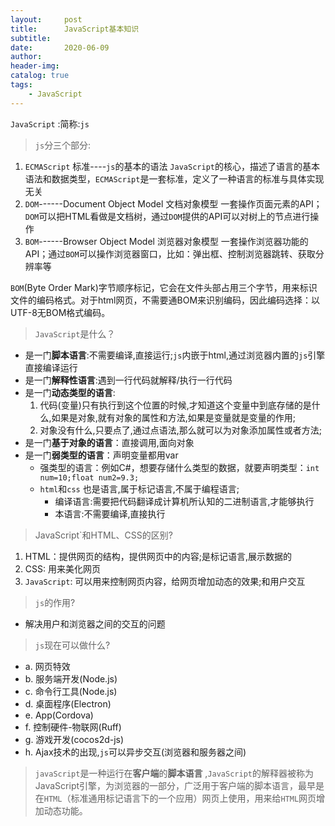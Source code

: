 ```yaml
---
layout:     post
title:      JavaScript基本知识
subtitle:  
date:       2020-06-09
author:     
header-img: 
catalog: true
tags:
    - JavaScript
---
```



`JavaScript` :简称:`js`

> `js`分三个部分:

1. `ECMAScript` 标准----`js`的基本的语法
	`JavaScript`的核心，描述了语言的基本语法和数据类型，`ECMAScript`是一套标准，定义了一种语言的标准与具体实现无关
2. `DOM`------Document Object Model 文档对象模型
	一套操作页面元素的API；`DOM`可以把HTML看做是文档树，通过`DOM`提供的API可以对树上的节点进行操作
3. `BOM`------Browser Object Model 浏览器对象模型
	一套操作浏览器功能的API；通过`BOM`可以操作浏览器窗口，比如：弹出框、控制浏览器跳转、获取分辨率等

`BOM`(Byte Order Mark)字节顺序标记，它会在文件头部占用三个字节，用来标识文件的编码格式。对于html网页，不需要通BOM来识别编码，因此编码选择：以UTF-8无BOM格式编码。

> `JavaScript`是什么？

+ 是一门**脚本语言**:不需要编译,直接运行;`js`内嵌于html,通过浏览器内置的`js`引擎直接编译运行
+ 是一门**解释性语言**:遇到一行代码就解释/执行一行代码
+ 是一门**动态类型的语言**:
	1. 代码(变量)只有执行到这个位置的时候,才知道这个变量中到底存储的是什么,如果是对象,就有对象的属性和方法,如果是变量就是变量的作用;
	2. 对象没有什么,只要点了,通过点语法,那么就可以为对象添加属性或者方法;
+ 是一门**基于对象的语言**：直接调用,面向对象
+ 是一门**弱类型的语言**：声明变量都用var
	+ 强类型的语言：例如C#，想要存储什么类型的数据，就要声明类型：`int num=10;float num2=9.3;`
	+ `html`和`css` 也是语言,属于标记语言,不属于编程语言;
		+ 编译语言:需要把代码翻译成计算机所认知的二进制语言,才能够执行
		+ 本语言:不需要编译,直接执行
		
> JavaScript`和HTML、CSS的区别?

1. HTML：提供网页的结构，提供网页中的内容;是标记语言,展示数据的
2. CSS: 用来美化网页
3. `JavaScript`: 可以用来控制网页内容，给网页增加动态的效果;和用户交互
	
	
>`js`的作用?

+ 解决用户和浏览器之间的交互的问题

>`js`现在可以做什么?

+ a. 网页特效
+ b. 服务端开发(Node.js)
+ c. 命令行工具(Node.js)
+ d. 桌面程序(Electron)
+ e. App(Cordova)
+ f. 控制硬件-物联网(Ruff)
+ g. 游戏开发(cocos2d-js)
+ h. Ajax技术的出现,`js`可以异步交互(浏览器和服务器之间)


>`javaScript`是一种运行在**客户端**的**脚本语言** ,`JavaScript`的解释器被称为JavaScript引擎，为浏览器的一部分，广泛用于客户端的脚本语言，最早是在`HTML`（标准通用标记语言下的一个应用）网页上使用，用来给`HTML`网页增加动态功能。
